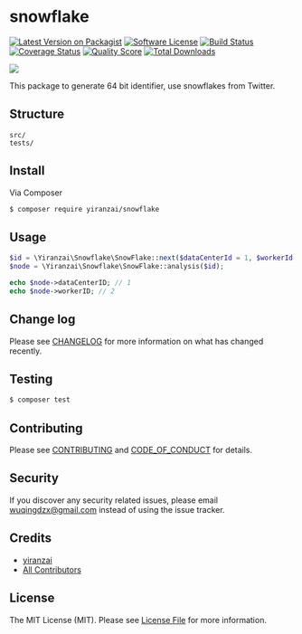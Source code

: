 # snowflake

[![Latest Version on Packagist][ico-version]][link-packagist]
[![Software License][ico-license]](LICENSE.md)
[![Build Status][ico-travis]][link-travis]
[![Coverage Status][ico-scrutinizer]][link-scrutinizer]
[![Quality Score][ico-code-quality]][link-code-quality]
[![Total Downloads][ico-downloads]][link-downloads]

![](https://cdn.yiranzai.cn/images_upload/20190323175258.png)

This package to generate 64 bit identifier, use snowflakes from Twitter.

## Structure

```
src/
tests/
```

## Install

Via Composer

```bash
$ composer require yiranzai/snowflake
```

## Usage

```php
$id = \Yiranzai\Snowflake\SnowFlake::next($dataCenterId = 1, $workerId = 2);
$node = \Yiranzai\Snowflake\SnowFlake::analysis($id);

echo $node->dataCenterID; // 1
echo $node->workerID; // 2
```

## Change log

Please see [CHANGELOG](CHANGELOG.md) for more information on what has changed recently.

## Testing

```bash
$ composer test
```

## Contributing

Please see [CONTRIBUTING](CONTRIBUTING.md) and [CODE_OF_CONDUCT](CODE_OF_CONDUCT.md) for details.

## Security

If you discover any security related issues, please email wuqingdzx@gmail.com instead of using the issue tracker.

## Credits

-   [yiranzai][link-author]
-   [All Contributors][link-contributors]

## License

The MIT License (MIT). Please see [License File](LICENSE.md) for more information.

[ico-version]: https://img.shields.io/packagist/v/yiranzai/snowflake.svg?style=flat-square
[ico-license]: https://img.shields.io/badge/license-MIT-brightgreen.svg?style=flat-square
[ico-travis]: https://img.shields.io/travis/yiranzai/php-snowflake/master.svg?style=flat-square
[ico-scrutinizer]: https://img.shields.io/scrutinizer/coverage/g/yiranzai/php-snowflake.svg?style=flat-square
[ico-code-quality]: https://img.shields.io/scrutinizer/g/yiranzai/php-snowflake.svg?style=flat-square
[ico-downloads]: https://img.shields.io/packagist/dt/yiranzai/snowflake.svg?style=flat-square
[link-packagist]: https://packagist.org/packages/yiranzai/snowflake
[link-travis]: https://travis-ci.org/yiranzai/php-snowflake
[link-scrutinizer]: https://scrutinizer-ci.com/g/yiranzai/php-snowflake/code-structure
[link-code-quality]: https://scrutinizer-ci.com/g/yiranzai/php-snowflake
[link-downloads]: https://packagist.org/packages/yiranzai/snowflake
[link-author]: https://github.com/yiranzai
[link-contributors]: ../../contributors
